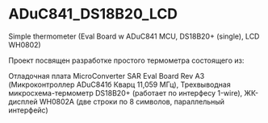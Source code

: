 # ADuC841_DS18B20_LCD
Simple thermometer (Eval Board w ADuC841 MCU, DS18B20+ (single), LCD WH0802)

Проект посвящен разработке простого термометра состоящего из:

  Отладочная плата MicroConverter SAR Eval Board Rev A3 (Микроконтроллер ADuC841б Кварц 11,059 МГц),
  Трехвыводная микросхема-термометр DS18B20+ (работает по интерфесу 1-wire),
  ЖК-дисплей WH0802A (две строки по 8 символов, параллельный интерфейс)

